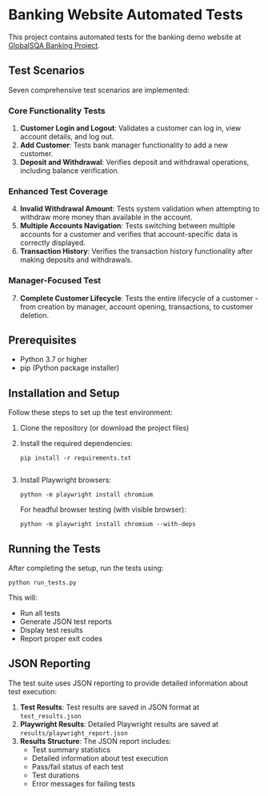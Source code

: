 # Banking Website Automated Tests

This project contains automated tests for the banking demo website at [GlobalSQA Banking Project](https://www.globalsqa.com/angularJs-protractor/BankingProject/#/login).

## Test Scenarios

Seven comprehensive test scenarios are implemented:

### Core Functionality Tests
1. **Customer Login and Logout**: Validates a customer can log in, view account details, and log out.
2. **Add Customer**: Tests bank manager functionality to add a new customer.
3. **Deposit and Withdrawal**: Verifies deposit and withdrawal operations, including balance verification.

### Enhanced Test Coverage
4. **Invalid Withdrawal Amount**: Tests system validation when attempting to withdraw more money than available in the account.
5. **Multiple Accounts Navigation**: Tests switching between multiple accounts for a customer and verifies that account-specific data is correctly displayed.
6. **Transaction History**: Verifies the transaction history functionality after making deposits and withdrawals.

### Manager-Focused Test
7. **Complete Customer Lifecycle**: Tests the entire lifecycle of a customer - from creation by manager, account opening, transactions, to customer deletion.

## Prerequisites

- Python 3.7 or higher
- pip (Python package installer)

## Installation and Setup

Follow these steps to set up the test environment:

1. Clone the repository (or download the project files)

2. Install the required dependencies:
   ```
   pip install -r requirements.txt


3. Install Playwright browsers:
   ```
   python -m playwright install chromium
   ```
   
   For headful browser testing (with visible browser):
   ```
   python -m playwright install chromium --with-deps
   ```

## Running the Tests

After completing the setup, run the tests using:

```
python run_tests.py
```

This will:
- Run all tests
- Generate JSON test reports
- Display test results
- Report proper exit codes

## JSON Reporting

The test suite uses JSON reporting to provide detailed information about test execution:

1. **Test Results**: Test results are saved in JSON format at `test_results.json`
2. **Playwright Results**: Detailed Playwright results are saved at `results/playwright_report.json`
3. **Results Structure**: The JSON report includes:
   - Test summary statistics
   - Detailed information about test execution
   - Pass/fail status of each test
   - Test durations
   - Error messages for failing tests